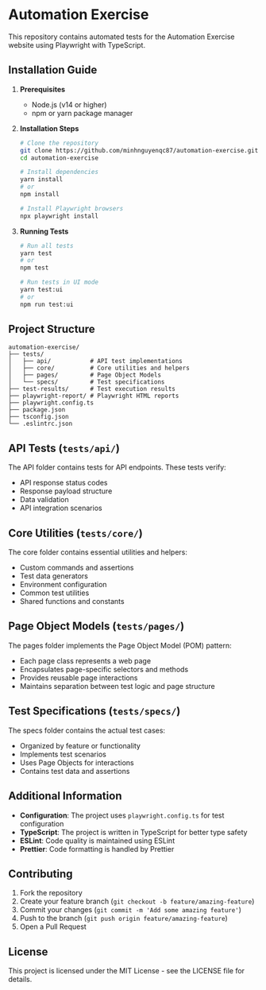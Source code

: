 # Automation Exercise

This repository contains automated tests for the Automation Exercise website using Playwright with TypeScript.

## Installation Guide

1. **Prerequisites**
   - Node.js (v14 or higher)
   - npm or yarn package manager

2. **Installation Steps**
   ```bash
   # Clone the repository
   git clone https://github.com/minhnguyenqc87/automation-exercise.git
   cd automation-exercise

   # Install dependencies
   yarn install
   # or
   npm install

   # Install Playwright browsers
   npx playwright install
   ```

3. **Running Tests**
   ```bash
   # Run all tests
   yarn test
   # or
   npm test

   # Run tests in UI mode
   yarn test:ui
   # or
   npm run test:ui
   ```
## Project Structure

```
automation-exercise/
├── tests/
│   ├── api/           # API test implementations
│   ├── core/          # Core utilities and helpers
│   ├── pages/         # Page Object Models
│   └── specs/         # Test specifications
├── test-results/      # Test execution results
├── playwright-report/ # Playwright HTML reports
├── playwright.config.ts
├── package.json
├── tsconfig.json
└── .eslintrc.json
```

## API Tests (`tests/api/`)

The API folder contains tests for API endpoints. These tests verify:
- API response status codes
- Response payload structure
- Data validation
- API integration scenarios

## Core Utilities (`tests/core/`)

The core folder contains essential utilities and helpers:
- Custom commands and assertions
- Test data generators
- Environment configuration
- Common test utilities
- Shared functions and constants

## Page Object Models (`tests/pages/`)

The pages folder implements the Page Object Model (POM) pattern:
- Each page class represents a web page
- Encapsulates page-specific selectors and methods
- Provides reusable page interactions
- Maintains separation between test logic and page structure

## Test Specifications (`tests/specs/`)

The specs folder contains the actual test cases:
- Organized by feature or functionality
- Implements test scenarios
- Uses Page Objects for interactions
- Contains test data and assertions

## Additional Information

- **Configuration**: The project uses `playwright.config.ts` for test configuration
- **TypeScript**: The project is written in TypeScript for better type safety
- **ESLint**: Code quality is maintained using ESLint
- **Prettier**: Code formatting is handled by Prettier

## Contributing

1. Fork the repository
2. Create your feature branch (`git checkout -b feature/amazing-feature`)
3. Commit your changes (`git commit -m 'Add some amazing feature'`)
4. Push to the branch (`git push origin feature/amazing-feature`)
5. Open a Pull Request

## License

This project is licensed under the MIT License - see the LICENSE file for details. 